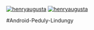 
[![henryaugusta](https://circleci.com/gh/manyunyu7/Android-Peduly-Lindungy.svg?style=svg)](https://circleci.com/gh/https://github.com/manyunyu7/Android-Peduly-Lindungy)
[![henryaugusta](https://circleci.com/gh/manyunyu7/Android-Peduly-Lindungy.svg?style=shield)](https://circleci.com/gh/https://github.com/manyunyu7/Android-Peduly-Lindungy)

#Android-Peduly-Lindungy
